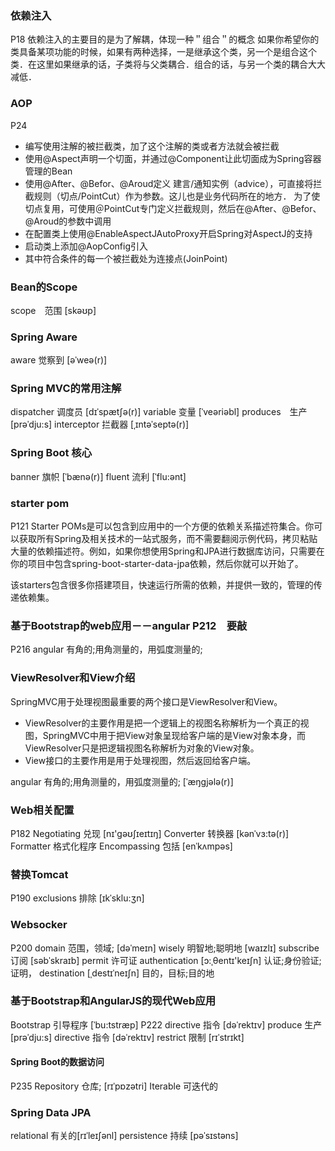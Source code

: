 ### 依赖注入
P18
依赖注入的主要目的是为了解耦，体现一种＂组合＂的概念
如果你希望你的类具备某项功能的时候，如果有两种选择，一是继承这个类，另一个是组合这个类．在这里如果继承的话，子类将与父类耦合．组合的话，与另一个类的耦合大大减低．

### AOP
P24

* 编写使用注解的被拦截类，加了这个注解的类或者方法就会被拦截
* 使用@Aspect声明一个切面，并通过@Component让此切面成为Spring容器管理的Bean
* 使用@After、@Befor、@Aroud定义 建言/通知实例（advice），可直接将拦截规则（切点/PointCut）作为参数。这儿也是业务代码所在的地方．
为了使切点复用，可使用＠PointCut专门定义拦截规则，然后在@After、@Befor、@Aroud的参数中调用
* 在配置类上使用@EnableAspectJAutoProxy开启Spring对AspectJ的支持
* 启动类上添加@AopConfig引入
* 其中符合条件的每一个被拦截处为连接点(JoinPoint)

### Bean的Scope
scope　范围  [skəʊp]

### Spring Aware
aware 觉察到  [əˈweə(r)] 

### Spring MVC的常用注解
dispatcher 调度员 [dɪˈspætʃə(r)] 
variable 变量 [ˈveəriəbl] 
produces　生产 [prəˈdju:s] 
interceptor 拦截器 [ˌɪntəˈseptə(r)]

### Spring  Boot 核心
banner 旗帜 [ˈbænə(r)] 
fluent 流利 [ˈflu:ənt] 

### starter pom
P121
Starter POMs是可以包含到应用中的一个方便的依赖关系描述符集合。你可以获取所有Spring及相关技术的一站式服务，而不需要翻阅示例代码，拷贝粘贴大量的依赖描述符。例如，如果你想使用Spring和JPA进行数据库访问，只需要在你的项目中包含spring-boot-starter-data-jpa依赖，然后你就可以开始了。

该starters包含很多你搭建项目，快速运行所需的依赖，并提供一致的，管理的传递依赖集。

### 基于Bootstrap的web应用－－angular P212　要敲
P216
angular 有角的;用角测量的，用弧度测量的;

### ViewResolver和View介绍
SpringMVC用于处理视图最重要的两个接口是ViewResolver和View。
* ViewResolver的主要作用是把一个逻辑上的视图名称解析为一个真正的视图，SpringMVC中用于把View对象呈现给客户端的是View对象本身，而ViewResolver只是把逻辑视图名称解析为对象的View对象。
* View接口的主要作用是用于处理视图，然后返回给客户端。

angular 有角的;用角测量的，用弧度测量的; [ˈæŋgjələ(r)] 
### Web相关配置
P182
Negotiating 兑现 [nɪ'ɡəʊʃɪeɪtɪŋ]
Converter  转换器  [kənˈvɜ:tə(r)]
Formatter  格式化程序
Encompassing  包括 [enˈkʌmpəs]

### 替换Tomcat
P190
exclusions 排除 [ɪkˈsklu:ʒn] 

### Websocker
P200
domain 范围，领域; [dəˈmeɪn] 
wisely 明智地;聪明地 [waɪzlɪ] 
subscribe 订阅  [səbˈskraɪb] 
permit 许可证
authentication [ɔ:ˌθentɪ'keɪʃn] 认证;身份验证;证明，
destination  [ˌdestɪˈneɪʃn] 目的，目标;目的地
### 基于Bootstrap和AngularJS的现代Web应用
Bootstrap  引导程序  [ˈbu:tstræp]
P222
directive  指令  [dəˈrektɪv] 
produce 生产 [prəˈdju:s] 
directive  指令  [dəˈrektɪv] 
restrict  限制 [rɪˈstrɪkt] 

#### Spring Boot的数据访问 
P235
Repository 仓库; [rɪˈpɒzətri] 
Iterable 可迭代的

### Spring Data JPA
relational 有关的[rɪˈleɪʃənl]
persistence 持续  [pəˈsɪstəns]

